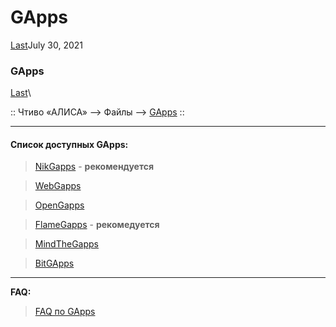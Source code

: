 # GApps

[Last](https://t.me/i1Last)July 30, 2021

### GApps 

[Last](https://t.me/i1Last)\


:: Чтиво «АЛИСА» --> Файлы --> [GApps](broken-reference) ::

***

#### Список доступных GApps: <a href="#spisok-dostupnykh-gapps" id="spisok-dostupnykh-gapps"></a>

> [NikGapps](https://nikgapps.com) - **рекомендуется**

> [WebGapps](https://t.me/WeebGAppsChannel)

> [OpenGapps](https://opengapps.org)

> [FlameGapps](https://flamegapps.github.io) - **рекомедуется**

> [MindTheGapps](https://androidfilehost.com/?w=files\&flid=322935)

> [BitGApps](https://bitgapps.github.io)

***

**FAQ:**

> [FAQ по GApps](https://4pda.to/forum/index.php?showtopic=524180)

